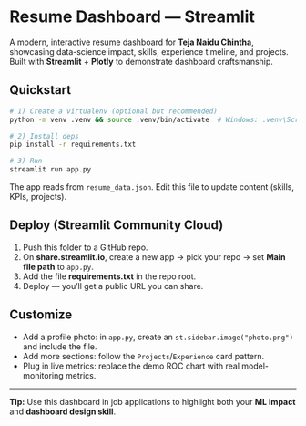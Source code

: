 # Resume Dashboard — Streamlit

A modern, interactive resume dashboard for **Teja Naidu Chintha**, showcasing data-science impact, skills, experience timeline, and projects. Built with **Streamlit** + **Plotly** to demonstrate dashboard craftsmanship.

## Quickstart

```bash
# 1) Create a virtualenv (optional but recommended)
python -m venv .venv && source .venv/bin/activate  # Windows: .venv\Scripts\activate

# 2) Install deps
pip install -r requirements.txt

# 3) Run
streamlit run app.py
```

The app reads from `resume_data.json`. Edit this file to update content (skills, KPIs, projects).

## Deploy (Streamlit Community Cloud)

1. Push this folder to a GitHub repo.
2. On **share.streamlit.io**, create a new app → pick your repo → set **Main file path** to `app.py`.
3. Add the file **requirements.txt** in the repo root.
4. Deploy — you’ll get a public URL you can share.

## Customize

- Add a profile photo: in `app.py`, create an `st.sidebar.image("photo.png")` and include the file.
- Add more sections: follow the `Projects`/`Experience` card pattern.
- Plug in live metrics: replace the demo ROC chart with real model-monitoring metrics.

---

**Tip:** Use this dashboard in job applications to highlight both your **ML impact** and **dashboard design skill**.